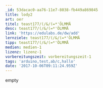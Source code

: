 ```yaml
---
_id: 53dacac0-aa76-11e7-8038-fb449a869845
title: lody2
art: oer
titel: teast177/(/&/(=*'ÖLMMÄ
desc: teast177/(/&/(=*'ÖLMMÄ
link: 'https://edulabs.de/dw/add'
lernziele: teast177/(/&/(=*'ÖLMMÄ
tipp: teast177/(/&/(=*'ÖLMMÄ
medien: medien-1
lizenz: lizenz-1
vorbereitungszeit: vorbereitungszeit-1
tags: 'arduino,test,ab/c,hallo'
date: '2017-10-06T09:11:24.959Z'
---
```

empty
